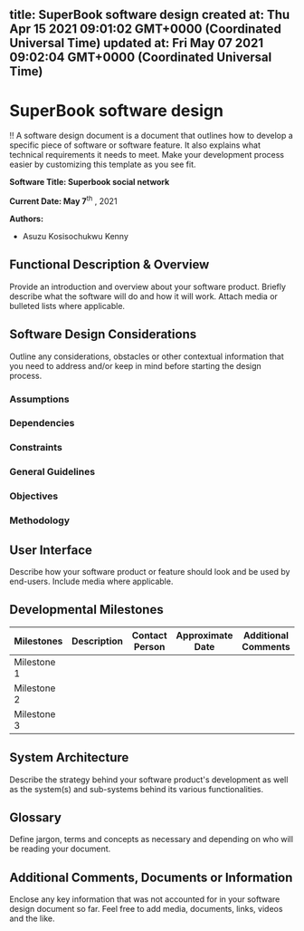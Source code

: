 
title: SuperBook software design
created at: Thu Apr 15 2021 09:01:02 GMT+0000 (Coordinated Universal Time)
updated at: Fri May 07 2021 09:02:04 GMT+0000 (Coordinated Universal Time)
---

# SuperBook software design

!! A software design document is a document that outlines how to develop a specific piece of software or software feature. It also explains what technical requirements it needs to meet. Make your development process easier by customizing this template as you see fit.

**Software Title: Superbook social network**

**Current Date: May 7**<sup>th</sup> , 2021

**Authors:**

-   Asuzu Kosisochukwu Kenny

## **Functional Description & Overview**

Provide an introduction and overview about your software product. Briefly describe what the software will do and how it will work. Attach media or bulleted lists where applicable.

## Software Design Considerations

Outline any considerations, obstacles or other contextual information that you need to address and/or keep in mind before starting the design process.

### Assumptions

### Dependencies

### Constraints

### General Guidelines

### Objectives

### Methodology

## User Interface

Describe how your software product or feature should look and be used by end-users. Include media where applicable.

## Developmental Milestones

| **Milestones** | **Description** | **Contact Person** | **Approximate Date** | **Additional Comments** |
| -------------- | --------------- | ------------------ | -------------------- | ----------------------- |
| Milestone 1    |                 |                    |                      |                         |
| Milestone 2    |                 |                    |                      |                         |
| Milestone 3    |                 |                    |                      |                         |

## System Architecture

Describe the strategy behind your software product's development as well as the system(s) and sub-systems behind its various functionalities.

## Glossary

Define jargon, terms and concepts as necessary and depending on who will be reading your document.

## Additional Comments, Documents or Information

Enclose any key information that was not accounted for in your software design document so far. Feel free to add media, documents, links, videos and the like.

          